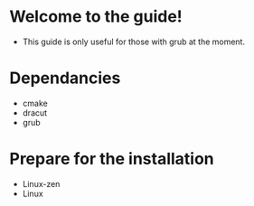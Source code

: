 # Welcome to the guide!

- This guide is only useful for those with grub at the moment.

# Dependancies

- cmake
- dracut
- grub

# Prepare for the installation

- Linux-zen
- Linux
